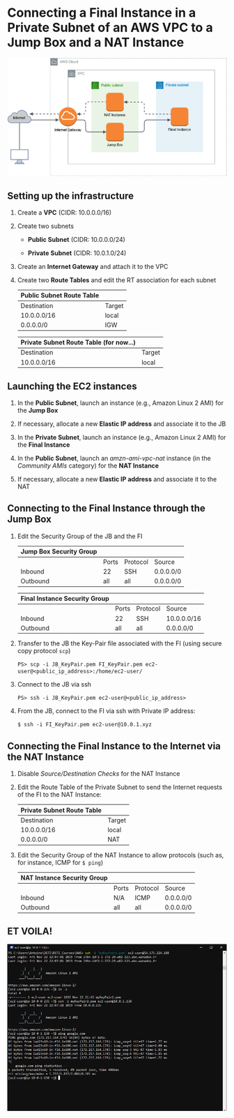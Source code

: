 # Connecting a **Final Instance** in a Private Subnet of an AWS VPC to a **Jump Box** and a **NAT Instance**

  ![jumpbox](imgs/jumpbox.png)

## Setting up the infrastructure

1. Create a **VPC** (CIDR: 10.0.0.0/16)

2. Create two subnets 

    - **Public Subnet** (CIDR: 10.0.0.0/24)

    - **Private Subnet** (CIDR: 10.0.1.0/24)

3. Create an **Internet Gateway** and attach it to the VPC

4. Create two **Route Tables** and edit the RT association for each subnet

    | Public Subnet Route Table | |
    | --- | --- |
    | Destination | Target |
    | 10.0.0.0/16 | local |
    | 0.0.0.0/0 | IGW |
  
    | Private Subnet Route Table (for now...) | |
    | --- | --- |
    | Destination | Target |
    | 10.0.0.0/16 | local |
   
## Launching the EC2 instances

1. In the **Public Subnet**, launch an instance (e.g., Amazon Linux 2 AMI) for the **Jump Box** 

2. If necessary, allocate a new **Elastic IP address** and associate it to the JB

3. In the **Private Subnet**, launch an instance (e.g., Amazon Linux 2 AMI) for the **Final Instance**

4. In the **Public Subnet**, launch an *amzn-ami-vpc-nat* instance
(in the *Community AMIs* category) for the **NAT Instance**

5. If necessary, allocate a new **Elastic IP address** and associate it to the NAT


## Connecting to the Final Instance through the Jump Box

1. Edit the Security Group of the JB and the FI

    |Jump Box Security Group | | | | 
    | --- |--- | --- | --- |
    | | Ports | Protocol | Source |
    | Inbound | 22 | SSH | 0.0.0.0/0 |
    | Outbound | all | all | 0.0.0.0/0 |
    
    | Final Instance Security Group | | | | 
    | --- |--- | --- | --- |
    | | Ports | Protocol | Source |
    | Inbound | 22 | SSH | 10.0.0.0/16 |
    | Outbound | all | all | 0.0.0.0/0 |
 
2. Transfer to the JB the Key-Pair file associated with the FI (using secure copy protocol `scp`)

    ```
    PS> scp -i JB_KeyPair.pem FI_KeyPair.pem ec2-user@<public_ip_address>:/home/ec2-user/
    ```

3. Connect to the JB via ssh

    ```
    PS> ssh -i JB_KeyPair.pem ec2-user@<public_ip_address>
    ```

4. From the JB, connect to the FI via ssh with Private IP address:

    ```
    $ ssh -i FI_KeyPair.pem ec2-user@10.0.1.xyz
    ```

## Connecting the Final Instance to the Internet via the NAT Instance

1. Disable *Source/Destination Checks* for the NAT Instance

2. Edit the Route Table of the Private Subnet to send the Internet requests of the FI to the NAT Instance:

    | Private Subnet Route Table | |
    | --- | --- |
    | Destination | Target |
    | 10.0.0.0/16 | local |
    | 0.0.0.0/0 | NAT |

3. Edit the Security Group of the NAT Instance to allow protocols
  (such as, for instance, ICMP for `$ ping`) 

    | NAT Instance Security Group | | | | 
    | --- |--- | --- | --- |
    | | Ports | Protocol | Source |
    | Inbound | N/A | ICMP | 0.0.0.0/0 |
    | Outbound | all | all | 0.0.0.0/0 |

## ET VOILA!

  ![ping](imgs/ping.png)
